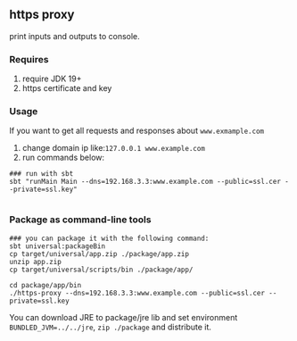 ## https proxy
print inputs and outputs to console.

### Requires
1. require JDK 19+
2. https certificate and key


### Usage
If you want to get all requests and responses about `www.exmample.com`
1. change domain ip like:`127.0.0.1 www.example.com`
2. run commands below:
```shell
### run with sbt
sbt "runMain Main --dns=192.168.3.3:www.example.com --public=ssl.cer --private=ssl.key"


```

### Package as command-line tools

```shell
### you can package it with the following command: 
sbt universal:packageBin
cp target/universal/app.zip ./package/app.zip
unzip app.zip
cp target/universal/scripts/bin ./package/app/

cd package/app/bin
./https-proxy --dns=192.168.3.3:www.example.com --public=ssl.cer --private=ssl.key

```

You can download JRE to package/jre lib and set environment `BUNDLED_JVM=../../jre`,  `zip ./package` and distribute it.
